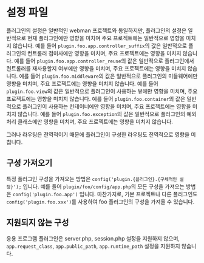 # 설정 파일

플러그인의 설정은 일반적인 webman 프로젝트와 동일하지만, 플러그인의 설정은 일반적으로 현재 플러그인에만 영향을 미치며 주요 프로젝트에는 일반적으로 영향을 미치지 않습니다.
예를 들어 `plugin.foo.app.controller_suffix`의 값은 일반적으로 플러그인의 컨트롤러 접미사에만 영향을 미치며, 주요 프로젝트에는 영향을 미치지 않습니다.
예를 들어 `plugin.foo.app.controller_reuse`의 값은 일반적으로 플러그인에서 컨트롤러를 재사용할지 여부에만 영향을 미치며, 주요 프로젝트에는 영향을 미치지 않습니다.
예를 들어 `plugin.foo.middleware`의 값은 일반적으로 플러그인의 미들웨어에만 영향을 미치며, 주요 프로젝트에는 영향을 미치지 않습니다.
예를 들어 `plugin.foo.view`의 값은 일반적으로 플러그인이 사용하는 뷰에만 영향을 미치며, 주요 프로젝트에는 영향을 미치지 않습니다.
예를 들어 `plugin.foo.container`의 값은 일반적으로 플러그인이 사용하는 컨테이너에만 영향을 미치며, 주요 프로젝트에는 영향을 미치지 않습니다.
예를 들어 `plugin.foo.exception`의 값은 일반적으로 플러그인의 예외 처리 클래스에만 영향을 미치며, 주요 프로젝트에는 영향을 미치지 않습니다.

그러나 라우팅은 전역적이기 때문에 플러그인이 구성한 라우팅도 전역적으로 영향을 미칩니다.

## 구성 가져오기
특정 플러그인 구성을 가져오는 방법은 `config('plugin.{플러그인}.{구체적인 설정}');` 입니다. 예를 들어 `plugin/foo/config/app.php`의 모든 구성을 가져오는 방법은 `config('plugin.foo.app')` 입니다.
마찬가지로, 기본 프로젝트나 다른 플러그인도 `config('plugin.foo.xxx')`를 사용하여 foo 플러그인의 구성을 가져올 수 있습니다.

## 지원되지 않는 구성
응용 프로그램 플러그인은 server.php, session.php 설정을 지원하지 않으며, `app.request_class`, `app.public_path`, `app.runtime_path` 설정을 지원하지 않습니다.
